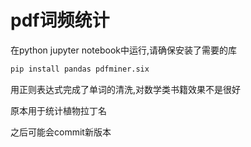 # pdf词频统计
在python jupyter notebook中运行,请确保安装了需要的库


```bash
pip install pandas pdfminer.six
```

用正则表达式完成了单词的清洗,对数学类书籍效果不是很好


原本用于统计植物拉丁名


之后可能会commit新版本
